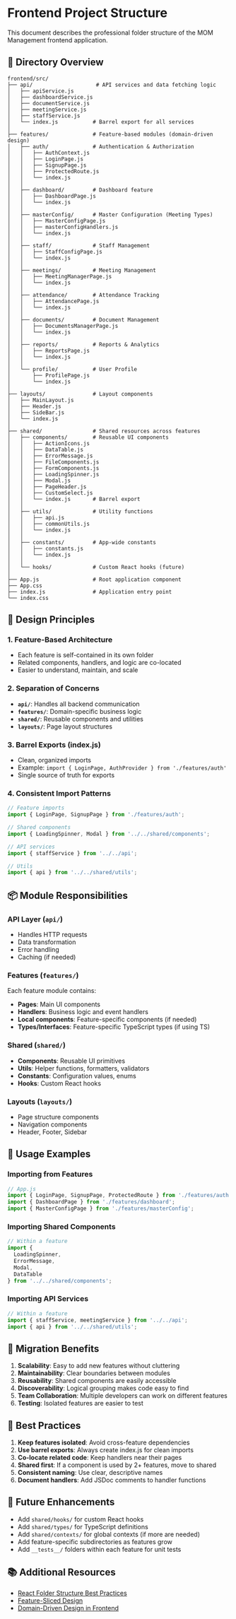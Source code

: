 # Frontend Project Structure

This document describes the professional folder structure of the MOM Management frontend application.

## 📁 Directory Overview

```
frontend/src/
├── api/                    # API services and data fetching logic
│   ├── apiService.js
│   ├── dashboardService.js
│   ├── documentService.js
│   ├── meetingService.js
│   ├── staffService.js
│   └── index.js           # Barrel export for all services
│
├── features/              # Feature-based modules (domain-driven design)
│   ├── auth/              # Authentication & Authorization
│   │   ├── AuthContext.js
│   │   ├── LoginPage.js
│   │   ├── SignupPage.js
│   │   ├── ProtectedRoute.js
│   │   └── index.js
│   │
│   ├── dashboard/         # Dashboard feature
│   │   ├── DashboardPage.js
│   │   └── index.js
│   │
│   ├── masterConfig/      # Master Configuration (Meeting Types)
│   │   ├── MasterConfigPage.js
│   │   ├── masterConfigHandlers.js
│   │   └── index.js
│   │
│   ├── staff/             # Staff Management
│   │   ├── StaffConfigPage.js
│   │   └── index.js
│   │
│   ├── meetings/          # Meeting Management
│   │   ├── MeetingManagerPage.js
│   │   └── index.js
│   │
│   ├── attendance/        # Attendance Tracking
│   │   ├── AttendancePage.js
│   │   └── index.js
│   │
│   ├── documents/         # Document Management
│   │   ├── DocumentsManagerPage.js
│   │   └── index.js
│   │
│   ├── reports/           # Reports & Analytics
│   │   ├── ReportsPage.js
│   │   └── index.js
│   │
│   └── profile/           # User Profile
│       ├── ProfilePage.js
│       └── index.js
│
├── layouts/               # Layout components
│   ├── MainLayout.js
│   ├── Header.js
│   ├── SideBar.js
│   └── index.js
│
├── shared/                # Shared resources across features
│   ├── components/        # Reusable UI components
│   │   ├── ActionIcons.js
│   │   ├── DataTable.js
│   │   ├── ErrorMessage.js
│   │   ├── FileComponents.js
│   │   ├── FormComponents.js
│   │   ├── LoadingSpinner.js
│   │   ├── Modal.js
│   │   ├── PageHeader.js
│   │   ├── CustomSelect.js
│   │   └── index.js       # Barrel export
│   │
│   ├── utils/             # Utility functions
│   │   ├── api.js
│   │   ├── commonUtils.js
│   │   └── index.js
│   │
│   ├── constants/         # App-wide constants
│   │   ├── constants.js
│   │   └── index.js
│   │
│   └── hooks/             # Custom React hooks (future)
│
├── App.js                 # Root application component
├── App.css
├── index.js               # Application entry point
└── index.css
```

## 🎯 Design Principles

### 1. **Feature-Based Architecture**
- Each feature is self-contained in its own folder
- Related components, handlers, and logic are co-located
- Easier to understand, maintain, and scale

### 2. **Separation of Concerns**
- **`api/`**: Handles all backend communication
- **`features/`**: Domain-specific business logic
- **`shared/`**: Reusable components and utilities
- **`layouts/`**: Page layout structures

### 3. **Barrel Exports (index.js)**
- Clean, organized imports
- Example: `import { LoginPage, AuthProvider } from './features/auth'`
- Single source of truth for exports

### 4. **Consistent Import Patterns**
```javascript
// Feature imports
import { LoginPage, SignupPage } from './features/auth';

// Shared components
import { LoadingSpinner, Modal } from '../../shared/components';

// API services
import { staffService } from '../../api';

// Utils
import { api } from '../../shared/utils';
```

## 📦 Module Responsibilities

### API Layer (`api/`)
- Handles HTTP requests
- Data transformation
- Error handling
- Caching (if needed)

### Features (`features/`)
Each feature module contains:
- **Pages**: Main UI components
- **Handlers**: Business logic and event handlers
- **Local components**: Feature-specific components (if needed)
- **Types/Interfaces**: Feature-specific TypeScript types (if using TS)

### Shared (`shared/`)
- **Components**: Reusable UI primitives
- **Utils**: Helper functions, formatters, validators
- **Constants**: Configuration values, enums
- **Hooks**: Custom React hooks

### Layouts (`layouts/`)
- Page structure components
- Navigation components
- Header, Footer, Sidebar

## 🚀 Usage Examples

### Importing from Features
```javascript
// App.js
import { LoginPage, SignupPage, ProtectedRoute } from './features/auth';
import { DashboardPage } from './features/dashboard';
import { MasterConfigPage } from './features/masterConfig';
```

### Importing Shared Components
```javascript
// Within a feature
import { 
  LoadingSpinner, 
  ErrorMessage, 
  Modal, 
  DataTable 
} from '../../shared/components';
```

### Importing API Services
```javascript
// Within a feature
import { staffService, meetingService } from '../../api';
import { api } from '../../shared/utils';
```

## 🔄 Migration Benefits

1. **Scalability**: Easy to add new features without cluttering
2. **Maintainability**: Clear boundaries between modules
3. **Reusability**: Shared components are easily accessible
4. **Discoverability**: Logical grouping makes code easy to find
5. **Team Collaboration**: Multiple developers can work on different features
6. **Testing**: Isolated features are easier to test

## 📝 Best Practices

1. **Keep features isolated**: Avoid cross-feature dependencies
2. **Use barrel exports**: Always create index.js for clean imports
3. **Co-locate related code**: Keep handlers near their pages
4. **Shared first**: If a component is used by 2+ features, move to shared
5. **Consistent naming**: Use clear, descriptive names
6. **Document handlers**: Add JSDoc comments to handler functions

## 🔮 Future Enhancements

- Add `shared/hooks/` for custom React hooks
- Add `shared/types/` for TypeScript definitions
- Add `shared/contexts/` for global contexts (if more are needed)
- Add feature-specific subdirectories as features grow
- Add `__tests__/` folders within each feature for unit tests

## 📚 Additional Resources

- [React Folder Structure Best Practices](https://reactjs.org/)
- [Feature-Sliced Design](https://feature-sliced.design/)
- [Domain-Driven Design in Frontend](https://khalilstemmler.com/articles/client-side-architecture/introduction/)
